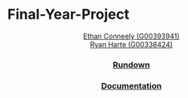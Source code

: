 # Final-Year-Project

<p align="center">
  <a href="https://github.com/IrishBruse">Ethan Conneely (G00393941)</a>  
  <br>
  <a href="https://github.com/The-Mad-Ryanosaurus">Ryan Harte (G00338424)</a>
  <br>
  <h3 align="center"><a href="./RUNDOWN.md">Rundown</a> <h3/>
</p>
  <h3 align="center"><a href="./Brainstorming.md">Documentation</a> <h3/>
</p>
